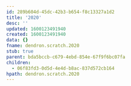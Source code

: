 ```yaml
---
id: 289b604d-45dc-42b3-b654-f8c13327a1d2
title: '2020'
desc: ''
updated: 1600123491940
created: 1600123491940
data: {}
fname: dendron.scratch.2020
stub: true
parent: bda5bccb-c679-4ebd-854e-67f9f6bc07fa
children:
  - 06f83fd3-0d5d-4e4d-b8ac-837d572cb164
hpath: dendron.scratch.2020
---
```


